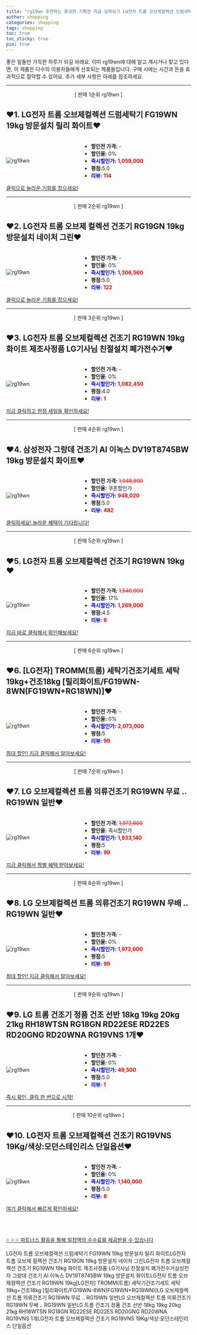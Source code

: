 ```yaml
---
title: "rg19wn 추천하는 풍성한 기획전 지금 살펴보기 LG전자 트롬 오브제컬렉션 드럼세탁기 FG19WN"
author: shopping
categories: shopping
tags: shopping
toc: true
toc_sticky: true
pin: true
---
```

좋은 일들만 가득한 하루가 되길 바래요. 이미 rg19wn에 대해 알고 계시거나 찾고 있다면, 이 제품은 다수의 이용자들에게 선호되는 제품들입니다. 구매 시에는 시간과 돈을 효과적으로 절약할 수 있어요. 추가 세부 사항은 아래를 참조하세요.

---
<p class="toplist" style="margin: 0 auto; display: block; width: fit-content;">[ 판매 1순위 rg19wn ]</p>

<h2><strong>❤️1. LG전자 트롬 오브제컬렉션 드럼세탁기 FG19WN 19kg 방문설치 릴리 화이트❤️</strong></h2>

<div style="display: flex; align-items: center;">
    <div style="flex: 0.4;">
        <img src="https://thumbnail8.coupangcdn.com/thumbnails/remote/230x230ex/image/vendor_inventory/7af6/2b0a6309ed3e3a2da0d2e61c83b27924b768489c841514ad6ae10fcf0ca2.jpg" alt="rg19wn" style="max-width: 100%;">
    </div>
    <div style="flex: 0.6; margin-left: 10px;">
        <ul>
            <li><strong>할인전 가격:</strong> <del style="color: red;">-</del></li>
            <li><strong>할인율:</strong> 0%</li>
            <li><span style='color:blue'><strong>즉시할인가:</strong></span> <span style='color:red'><strong>1,059,000</strong></span></li>
            <li><strong>평점:</strong>5.0</li>
            <li><span style='color:blue'><strong>리뷰:</strong></span> <span style='color:red'><strong>114</strong></span></li>
        </ul>
    </div>
</div>
<div class="center">
    <a href="https://William4Davisa.github.io?lptag=AF9450613&subid=githubio&pageKey=8128748577&traceid=V0-153&itemId=18494104509&vendorItemId=86685485426" class="myButton">
        클릭으로 놀라운 기회를 잡으세요!
    </a>
</div>


---
<p class="toplist" style="margin: 0 auto; display: block; width: fit-content;">[ 판매 2순위 rg19wn ]</p>

<h2><strong>❤️2. LG전자 트롬 오브제 컬렉션 건조기 RG19GN 19kg 방문설치 네이처 그린❤️</strong></h2>

<div style="display: flex; align-items: center;">
    <div style="flex: 0.4;">
        <img src="https://thumbnail10.coupangcdn.com/thumbnails/remote/230x230ex/image/vendor_inventory/4fa5/b29342968f5f2785748c8a6a96896f100c6402026f8bbf2bf092d6273b75.jpg" alt="rg19wn" style="max-width: 100%;">
    </div>
    <div style="flex: 0.6; margin-left: 10px;">
        <ul>
            <li><strong>할인전 가격:</strong> <del style="color: red;">-</del></li>
            <li><strong>할인율:</strong> 0%</li>
            <li><span style='color:blue'><strong>즉시할인가:</strong></span> <span style='color:red'><strong>1,306,560</strong></span></li>
            <li><strong>평점:</strong>5.0</li>
            <li><span style='color:blue'><strong>리뷰:</strong></span> <span style='color:red'><strong>122</strong></span></li>
        </ul>
    </div>
</div>
<div class="center">
    <a href="https://William4Davisa.github.io?lptag=AF9450613&subid=githubio&pageKey=7262753623&traceid=V0-153&itemId=18503303400&vendorItemId=86717898805" class="myButton">
        클릭으로 놀라운 기회를 잡으세요!
    </a>
</div>


---
<p class="toplist" style="margin: 0 auto; display: block; width: fit-content;">[ 판매 3순위 rg19wn ]</p>

<h2><strong>❤️3. LG전자 트롬 오브제컬렉션 건조기 RG19WN 19kg 화이트 제조사정품 LG기사님 친절설치 폐가전수거❤️</strong></h2>

<div style="display: flex; align-items: center;">
    <div style="flex: 0.4;">
        <img src="https://thumbnail7.coupangcdn.com/thumbnails/remote/230x230ex/image/vendor_inventory/a0ee/3b1c30d38e3300ea83c4ae341213659503f4a8a4254888e288ee44750bf7.jpg" alt="rg19wn" style="max-width: 100%;">
    </div>
    <div style="flex: 0.6; margin-left: 10px;">
        <ul>
            <li><strong>할인전 가격:</strong> <del style="color: red;">-</del></li>
            <li><strong>할인율:</strong> 0%</li>
            <li><span style='color:blue'><strong>즉시할인가:</strong></span> <span style='color:red'><strong>1,082,450</strong></span></li>
            <li><strong>평점:</strong>4.0</li>
            <li><span style='color:blue'><strong>리뷰:</strong></span> <span style='color:red'><strong>1</strong></span></li>
        </ul>
    </div>
</div>
<div class="center">
    <a href="https://William4Davisa.github.io?lptag=AF9450613&subid=githubio&pageKey=7650735447&traceid=V0-153&itemId=20355883460&vendorItemId=88340857783" class="myButton">
        지금 클릭하고 한정 세일을 확인하세요!
    </a>
</div>


---
<p class="toplist" style="margin: 0 auto; display: block; width: fit-content;">[ 판매 4순위 rg19wn ]</p>

<h2><strong>❤️4. 삼성전자 그랑데 건조기 AI 이녹스 DV19T8745BW 19kg 방문설치 화이트❤️</strong></h2>

<div style="display: flex; align-items: center;">
    <div style="flex: 0.4;">
        <img src="https://thumbnail6.coupangcdn.com/thumbnails/remote/230x230ex/image/retail/images/455188905014030-8f62275e-2762-40a0-875e-57c2ae39d8f5.jpg" alt="rg19wn" style="max-width: 100%;">
    </div>
    <div style="flex: 0.6; margin-left: 10px;">
        <ul>
            <li><strong>할인전 가격:</strong> <del style="color: red;">1,048,800</del></li>
            <li><strong>할인율:</strong> 쿠폰할인가</li>
            <li><span style='color:blue'><strong>즉시할인가:</strong></span> <span style='color:red'><strong>948,020</strong></span></li>
            <li><strong>평점:</strong>5.0</li>
            <li><span style='color:blue'><strong>리뷰:</strong></span> <span style='color:red'><strong>482</strong></span></li>
        </ul>
    </div>
</div>
<div class="center">
    <a href="https://William4Davisa.github.io?lptag=AF9450613&subid=githubio&pageKey=6340209419&traceid=V0-153&itemId=13297655537&vendorItemId=80555002620" class="myButton">
        클릭하세요! 놀라운 혜택이 기다립니다!
    </a>
</div>


---
<p class="toplist" style="margin: 0 auto; display: block; width: fit-content;">[ 판매 5순위 rg19wn ]</p>

<h2><strong>❤️5. LG전자 트롬 오브제컬렉션 건조기 RG19WN 19kg❤️</strong></h2>

<div style="display: flex; align-items: center;">
    <div style="flex: 0.4;">
        <img src="https://thumbnail7.coupangcdn.com/thumbnails/remote/230x230ex/image/vendor_inventory/61b5/e533e207275f7d6316465d079d025f9293c8a3803780114d6de244849c71.jpg" alt="rg19wn" style="max-width: 100%;">
    </div>
    <div style="flex: 0.6; margin-left: 10px;">
        <ul>
            <li><strong>할인전 가격:</strong> <del style="color: red;">1,540,000</del></li>
            <li><strong>할인율:</strong> 17%</li>
            <li><span style='color:blue'><strong>즉시할인가:</strong></span> <span style='color:red'><strong>1,269,000</strong></span></li>
            <li><strong>평점:</strong>4.5</li>
            <li><span style='color:blue'><strong>리뷰:</strong></span> <span style='color:red'><strong>6</strong></span></li>
        </ul>
    </div>
</div>
<div class="center">
    <a href="https://William4Davisa.github.io?lptag=AF9450613&subid=githubio&pageKey=7266290980&traceid=V0-153&itemId=18520205105&vendorItemId=85658876814" class="myButton">
        지금 바로 클릭해서 확인해보세요!
    </a>
</div>


---
<p class="toplist" style="margin: 0 auto; display: block; width: fit-content;">[ 판매 6순위 rg19wn ]</p>

<h2><strong>❤️6. [LG전자] TROMM(트롬) 세탁기건조기세트 세탁19kg+건조18kg [릴리화이트/FG19WN-8WN(FG19WN+RG18WN)]❤️</strong></h2>

<div style="display: flex; align-items: center;">
    <div style="flex: 0.4;">
        <img src="https://thumbnail9.coupangcdn.com/thumbnails/remote/230x230ex/image/vendor_inventory/f8bd/5721d10d54dbf1b227466889018ef09b50fdcb0e65b7fb75889fd38223ea.jpg" alt="rg19wn" style="max-width: 100%;">
    </div>
    <div style="flex: 0.6; margin-left: 10px;">
        <ul>
            <li><strong>할인전 가격:</strong> <del style="color: red;">-</del></li>
            <li><strong>할인율:</strong> 0%</li>
            <li><span style='color:blue'><strong>즉시할인가:</strong></span> <span style='color:red'><strong>2,073,000</strong></span></li>
            <li><strong>평점:</strong>5</li>
            <li><span style='color:blue'><strong>리뷰:</strong></span> <span style='color:red'><strong>99</strong></span></li>
        </ul>
    </div>
</div>
<div class="center">
    <a href="https://William4Davisa.github.io?lptag=AF9450613&subid=githubio&pageKey=8249696971&traceid=V0-153&itemId=23748533774&vendorItemId=90773077829" class="myButton">
        최대 할인! 지금 클릭해서 알아보세요!
    </a>
</div>


---
<p class="toplist" style="margin: 0 auto; display: block; width: fit-content;">[ 판매 7순위 rg19wn ]</p>

<h2><strong>❤️7. LG 오브제컬렉션 트롬 의류건조기 RG19WN 무료 .. RG19WN 일반❤️</strong></h2>

<div style="display: flex; align-items: center;">
    <div style="flex: 0.4;">
        <img src="https://thumbnail6.coupangcdn.com/thumbnails/remote/230x230ex/image/vendor_inventory/d103/dc731e09be91c1130f81628c41f08cd0c1f4994c46a025f29a81febf54e4.jpg" alt="rg19wn" style="max-width: 100%;">
    </div>
    <div style="flex: 0.6; margin-left: 10px;">
        <ul>
            <li><strong>할인전 가격:</strong> <del style="color: red;">1,972,600</del></li>
            <li><strong>할인율:</strong> 즉시할인가</li>
            <li><span style='color:blue'><strong>즉시할인가:</strong></span> <span style='color:red'><strong>1,933,140</strong></span></li>
            <li><strong>평점:</strong>5</li>
            <li><span style='color:blue'><strong>리뷰:</strong></span> <span style='color:red'><strong>99</strong></span></li>
        </ul>
    </div>
</div>
<div class="center">
    <a href="https://William4Davisa.github.io?lptag=AF9450613&subid=githubio&pageKey=8230184492&traceid=V0-153&itemId=23685758026&vendorItemId=88306763212" class="myButton">
        지금 클릭해서 특별 혜택 받아보세요!
    </a>
</div>


---
<p class="toplist" style="margin: 0 auto; display: block; width: fit-content;">[ 판매 8순위 rg19wn ]</p>

<h2><strong>❤️8. LG 오브제컬렉션 트롬 의류건조기 RG19WN 무배 .. RG19WN 일반❤️</strong></h2>

<div style="display: flex; align-items: center;">
    <div style="flex: 0.4;">
        <img src="https://thumbnail6.coupangcdn.com/thumbnails/remote/230x230ex/image/vendor_inventory/d103/dc731e09be91c1130f81628c41f08cd0c1f4994c46a025f29a81febf54e4.jpg" alt="rg19wn" style="max-width: 100%;">
    </div>
    <div style="flex: 0.6; margin-left: 10px;">
        <ul>
            <li><strong>할인전 가격:</strong> <del style="color: red;">-</del></li>
            <li><strong>할인율:</strong> 0%</li>
            <li><span style='color:blue'><strong>즉시할인가:</strong></span> <span style='color:red'><strong>1,972,600</strong></span></li>
            <li><strong>평점:</strong>5</li>
            <li><span style='color:blue'><strong>리뷰:</strong></span> <span style='color:red'><strong>99</strong></span></li>
        </ul>
    </div>
</div>
<div class="center">
    <a href="https://William4Davisa.github.io?lptag=AF9450613&subid=githubio&pageKey=8230184483&traceid=V0-153&itemId=23685758019&vendorItemId=88306763162" class="myButton">
        최대 할인! 지금 클릭해서 알아보세요!
    </a>
</div>


---
<p class="toplist" style="margin: 0 auto; display: block; width: fit-content;">[ 판매 9순위 rg19wn ]</p>

<h2><strong>❤️9. LG 트롬 건조기 정품 건조 선반 18kg 19kg 20kg 21kg RH18WTSN RG18GN RD22ESE RD22ES RD20GNG RD20WNA RG19VNS 1개❤️</strong></h2>

<div style="display: flex; align-items: center;">
    <div style="flex: 0.4;">
        <img src="https://thumbnail9.coupangcdn.com/thumbnails/remote/230x230ex/image/vendor_inventory/9eb8/3e1582218056ed38dc0d8de1a9ce51968b07ff7e930744f06a7905145de2.jpg" alt="rg19wn" style="max-width: 100%;">
    </div>
    <div style="flex: 0.6; margin-left: 10px;">
        <ul>
            <li><strong>할인전 가격:</strong> <del style="color: red;">-</del></li>
            <li><strong>할인율:</strong> 0%</li>
            <li><span style='color:blue'><strong>즉시할인가:</strong></span> <span style='color:red'><strong>49,500</strong></span></li>
            <li><strong>평점:</strong>5.0</li>
            <li><span style='color:blue'><strong>리뷰:</strong></span> <span style='color:red'><strong>1</strong></span></li>
        </ul>
    </div>
</div>
<div class="center">
    <a href="https://William4Davisa.github.io?lptag=AF9450613&subid=githubio&pageKey=8231845710&traceid=V0-153&itemId=23692993869&vendorItemId=90718127141" class="myButton">
        즉시 확인, 클릭 한 번으로 시작!
    </a>
</div>


---
<p class="toplist" style="margin: 0 auto; display: block; width: fit-content;">[ 판매 10순위 rg19wn ]</p>

<h2><strong>❤️10. LG전자 트롬 오브제컬렉션 건조기 RG19VNS 19Kg/색상:모던스테인리스 단일옵션❤️</strong></h2>

<div style="display: flex; align-items: center;">
    <div style="flex: 0.4;">
        <img src="https://thumbnail10.coupangcdn.com/thumbnails/remote/230x230ex/image/vendor_inventory/7f07/aa92b728bedd6f6edaa72378ee9761e9165510200d223aee15bcc021f7e1.jpg" alt="rg19wn" style="max-width: 100%;">
    </div>
    <div style="flex: 0.6; margin-left: 10px;">
        <ul>
            <li><strong>할인전 가격:</strong> <del style="color: red;">-</del></li>
            <li><strong>할인율:</strong> 0%</li>
            <li><span style='color:blue'><strong>즉시할인가:</strong></span> <span style='color:red'><strong>1,140,000</strong></span></li>
            <li><strong>평점:</strong>5.0</li>
            <li><span style='color:blue'><strong>리뷰:</strong></span> <span style='color:red'><strong>8</strong></span></li>
        </ul>
    </div>
</div>
<div class="center">
    <a href="https://William4Davisa.github.io?lptag=AF9450613&subid=githubio&pageKey=7490773795&traceid=V0-153&itemId=19587055465&vendorItemId=86694470249" class="myButton">
        여기 클릭해서 빠르게 확인하세요!
    </a>
</div>

<br><br><br>[💦 💦 💦 파트너스 활동을 통해 일정액의 수수료를 제공받을 수 있습니다](https://link.coupang.com/a/bcpT2c)<br><br>LG전자 트롬 오브제컬렉션 드럼세탁기 FG19WN 19kg 방문설치 릴리 화이트LG전자 트롬 오브제 컬렉션 건조기 RG19GN 19kg 방문설치 네이처 그린LG전자 트롬 오브제컬렉션 건조기 RG19WN 19kg 화이트 제조사정품 LG기사님 친절설치 폐가전수거삼성전자 그랑데 건조기 AI 이녹스 DV19T8745BW 19kg 방문설치 화이트LG전자 트롬 오브제컬렉션 건조기 RG19WN 19kg[LG전자] TROMM(트롬) 세탁기건조기세트 세탁19kg+건조18kg [릴리화이트/FG19WN-8WN(FG19WN+RG18WN)]LG 오브제컬렉션 트롬 의류건조기 RG19WN 무료 .. RG19WN 일반LG 오브제컬렉션 트롬 의류건조기 RG19WN 무배 .. RG19WN 일반LG 트롬 건조기 정품 건조 선반 18kg 19kg 20kg 21kg RH18WTSN RG18GN RD22ESE RD22ES RD20GNG RD20WNA RG19VNS 1개LG전자 트롬 오브제컬렉션 건조기 RG19VNS 19Kg/색상:모던스테인리스 단일옵션
